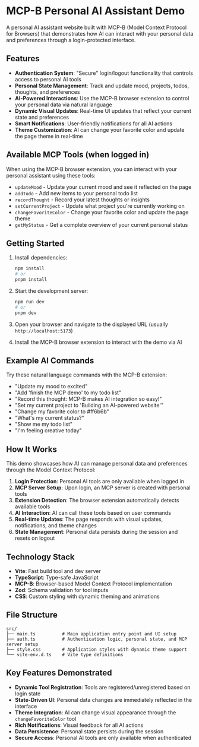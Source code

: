 # MCP-B Personal AI Assistant Demo

A personal AI assistant website built with MCP-B (Model Context Protocol for Browsers) that demonstrates how AI can interact with your personal data and preferences through a login-protected interface.

## Features

- **Authentication System**: "Secure" login/logout functionality that controls access to personal AI tools
- **Personal State Management**: Track and update mood, projects, todos, thoughts, and preferences
- **AI-Powered Interactions**: Use the MCP-B browser extension to control your personal data via natural language
- **Dynamic Visual Updates**: Real-time UI updates that reflect your current state and preferences
- **Smart Notifications**: User-friendly notifications for all AI actions
- **Theme Customization**: AI can change your favorite color and update the page theme in real-time

## Available MCP Tools (when logged in)

When using the MCP-B browser extension, you can interact with your personal assistant using these tools:

- `updateMood` - Update your current mood and see it reflected on the page
- `addTodo` - Add new items to your personal todo list
- `recordThought` - Record your latest thoughts or insights
- `setCurrentProject` - Update what project you're currently working on
- `changeFavoriteColor` - Change your favorite color and update the page theme
- `getMyStatus` - Get a complete overview of your current personal status

## Getting Started

1. Install dependencies:
   ```bash
   npm install
   # or
   pnpm install
   ```

2. Start the development server:
   ```bash
   npm run dev
   # or
   pnpm dev
   ```

3. Open your browser and navigate to the displayed URL (usually `http://localhost:5173`)

4. Install the MCP-B browser extension to interact with the demo via AI

## Example AI Commands

Try these natural language commands with the MCP-B extension:

- "Update my mood to excited"
- "Add 'finish the MCP demo' to my todo list"
- "Record this thought: MCP-B makes AI integration so easy!"
- "Set my current project to 'Building an AI-powered website'"
- "Change my favorite color to #ff6b6b"
- "What's my current status?"
- "Show me my todo list"
- "I'm feeling creative today"

## How It Works

This demo showcases how AI can manage personal data and preferences through the Model Context Protocol:

1. **Login Protection**: Personal AI tools are only available when logged in
2. **MCP Server Setup**: Upon login, an MCP server is created with personal tools
3. **Extension Detection**: The browser extension automatically detects available tools
4. **AI Interaction**: AI can call these tools based on user commands
5. **Real-time Updates**: The page responds with visual updates, notifications, and theme changes
6. **State Management**: Personal data persists during the session and resets on logout

## Technology Stack

- **Vite**: Fast build tool and dev server
- **TypeScript**: Type-safe JavaScript
- **MCP-B**: Browser-based Model Context Protocol implementation
- **Zod**: Schema validation for tool inputs
- **CSS**: Custom styling with dynamic theming and animations

## File Structure

```
src/
├── main.ts          # Main application entry point and UI setup
├── auth.ts          # Authentication logic, personal state, and MCP server setup
├── style.css        # Application styles with dynamic theme support
└── vite-env.d.ts    # Vite type definitions
```

## Key Features Demonstrated

- **Dynamic Tool Registration**: Tools are registered/unregistered based on login state
- **State-Driven UI**: Personal data changes are immediately reflected in the interface
- **Theme Integration**: AI can change visual appearance through the `changeFavoriteColor` tool
- **Rich Notifications**: Visual feedback for all AI actions
- **Data Persistence**: Personal state persists during the session
- **Secure Access**: Personal AI tools are only available when authenticated

